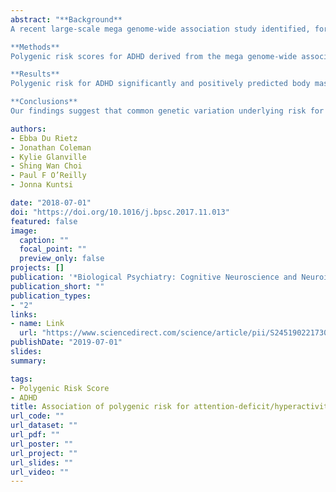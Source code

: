 ```yaml
---
abstract: "**Background**
A recent large-scale mega genome-wide association study identified, for the first time, genetic variants at 12 loci significantly associated with attention-deficit/hyperactivity disorder (ADHD). In this study we use a powerful polygenic approach, with polygenic scores derived from the genome-wide association study, to investigate the etiological overlap between ADHD and frequently co-occurring traits and disorders.

**Methods**
Polygenic risk scores for ADHD derived from the mega genome-wide association study (20,183 cases and 35,191 control subjects) were computed in a large-scale adult population sample (N = 135,726) recruited by the UK Biobank. Regression analyses were conducted to investigate whether polygenic risk for ADHD is associated with related traits and disorders in this population sample. The effects of sex were investigated via inclusion of an interaction term in the models.

**Results**
Polygenic risk for ADHD significantly and positively predicted body mass index (R2 = .45%; p = 5 × 10−129), neuroticism (R2 = .09%; p = 2 × 10−24), depression (R2 = .11%; p = 2 × 10−13), anxiety (R2 = .06%; p = 3 × 10−4), risk taking (R2 = .12%; p = 9 × 10−25), alcohol intake (R2 = .09%; p = 8 × 10−29), smoking (R2 = .33%; p = 4 × 10−21), alcohol dependency (R2 = .21%; p = 5 × 10−6), and negatively predicted verbal-numerical reasoning (R2 = .38%; p = 5 × 10−36). Polygenic risk scores did not significantly predict schizophrenia or bipolar disorder, although this may be because of the small number of diagnostic cases. We found no interaction effects between polygenic risk for ADHD and sex on any phenotypes.

**Conclusions**
Our findings suggest that common genetic variation underlying risk for clinically diagnosed ADHD also contributes to higher body mass index, neuroticism, anxiety and depressive disorders, alcohol and nicotine use, risk taking, and lower general cognitive ability in the general population. These findings suggest that the co-occurrence of several traits with ADHD is partly explained by the same common genetic variants."

authors:
- Ebba Du Rietz
- Jonathan Coleman
- Kylie Glanville
- Shing Wan Choi
- Paul F O’Reilly
- Jonna Kuntsi

date: "2018-07-01"
doi: "https://doi.org/10.1016/j.bpsc.2017.11.013"
featured: false
image:
  caption: ""
  focal_point: ""
  preview_only: false
projects: []
publication: '*Biological Psychiatry: Cognitive Neuroscience and Neuroimaging*'
publication_short: ""
publication_types:
- "2"
links:
- name: Link
  url: "https://www.sciencedirect.com/science/article/pii/S2451902217302318"
publishDate: "2019-07-01"
slides: 
summary:

tags: 
- Polygenic Risk Score
- ADHD
title: Association of polygenic risk for attention-deficit/hyperactivity disorder with co-occurring traits and disorders
url_code: ""
url_dataset: ""
url_pdf: ""
url_poster: ""
url_project: ""
url_slides: ""
url_video: ""
---
```


